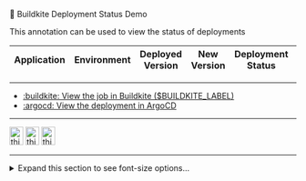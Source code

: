 <!-- TODO: Better nested alignment by removing margin next to details chevron '::marker' -->

<p class="h3 pb1">🐥 Buildkite Deployment Status Demo</p>

<p>This annotation can be used to view the status of deployments</p>

<div class="flex h6 regular overflow-auto">
  <table class="">
    <thead>
      <tr>
        <th>Application</th> <th>Environment</th> <th>Deployed Version</th> <th>New Version</th> <th>Deployment Status</th> <th>Last Updated</th>
      </tr>
    </thead>
    <tbody>
      <!--$ROW_1-->
      <!--$ROW_2-->
      <!--$ROW_3-->
    </tbody>
  </table>
</div>

---

<ul class="h6 list-reset">
  <li class="mb1 regular"><a href="$BUILDKITE_BUILD_URL#$BUILDKITE_JOB_ID">:buildkite: View the job in Buildkite ($BUILDKITE_LABEL)</a></li>
  <li class="mb1 regular"><a href="https://argoproj.github.io/" target="_blank">:argocd: View the deployment in ArgoCD</a></li>
</ul>

---

<div class="flex my0 py0 px1 mx1 border-none">
  <img class="rounded" src="https://pbs.twimg.com/profile_images/1709434079639404544/yqsDuoQp_400x400.png" title="this will be displayed as a tooltip" width="24" height="32" />
  <img class="rounded" src="https://pbs.twimg.com/profile_images/1709434079639404544/yqsDuoQp_400x400.png" title="this will be displayed as a tooltip" width="24" height="32" />
  <img class="rounded" src="https://pbs.twimg.com/profile_images/1709434079639404544/yqsDuoQp_400x400.png" title="this will be displayed as a tooltip" width="24" height="32" />
</div>

---

<details class="">
  <summary class="h5"><span class="pl1">Expand this section to see font-size options...</span></summary>
  <div class="pl3">
    <p class="h1">Heading 1</p>
    <p class="h2">Heading 2</p>
    <p class="h3">Heading 3</p>
    <p class="h4">Heading 4</p>
    <p class="h5">Heading 5</p>
    <p class="h6">Heading 6</p>
  </div>
</details>
